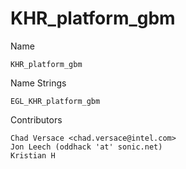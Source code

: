 # KHR_platform_gbm

Name

    KHR_platform_gbm

Name Strings

    EGL_KHR_platform_gbm

Contributors

    Chad Versace <chad.versace@intel.com>
    Jon Leech (oddhack 'at' sonic.net)
    Kristian H